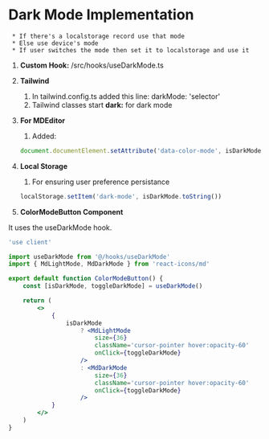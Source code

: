 # Dark Mode Implementation

```tsx
 * If there's a localstorage record use that mode
 * Else use device's mode
 * If user switches the mode then set it to localstorage and use it
```

1. **Custom Hook:**  /src/hooks/useDarkMode.ts
2. **Tailwind**
    1. In tailwind.config.ts added this line: darkMode: 'selector'
    2. Tailwind classes start **dark:** for dark mode
3. **For MDEditor**
    1. Added:
    
    ```jsx
    document.documentElement.setAttribute('data-color-mode', isDarkMode ? 'dark' : 'light')
    ```
    
4. **Local Storage**
    1. For ensuring user preference persistance
    
    ```jsx
    localStorage.setItem('dark-mode', isDarkMode.toString())
    ```
    
5. **ColorModeButton Component**

It uses the useDarkMode hook.

```jsx
'use client'

import useDarkMode from '@/hooks/useDarkMode'
import { MdLightMode, MdDarkMode } from 'react-icons/md'

export default function ColorModeButton() {
    const [isDarkMode, toggleDarkMode] = useDarkMode()

    return (
        <>
            {
                isDarkMode
                    ? <MdLightMode
                        size={36}
                        className='cursor-pointer hover:opacity-60'
                        onClick={toggleDarkMode}
                    />
                    : <MdDarkMode
                        size={36}
                        className='cursor-pointer hover:opacity-60'
                        onClick={toggleDarkMode}
                    />
            }
        </>
    )
}
```